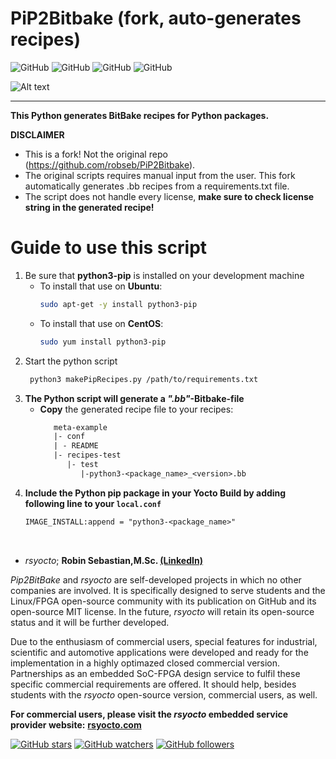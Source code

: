 # PiP2Bitbake (fork, auto-generates recipes)
![GitHub](https://img.shields.io/static/v1?label=Ubuntu&message=18.04+LTS,+20.04+LTS&color=yellowgreen)
![GitHub](https://img.shields.io/static/v1?label=CentOS&message=7.0,+8.0&color=blue)
![GitHub](https://img.shields.io/static/v1?label=Python&message=3.7&color=green)
![GitHub](https://img.shields.io/github/license/robseb/PiP2Bitbake)

![Alt text](doc/concept.png?raw=true "Concept")
___
**This Python generates BitBake recipes for Python packages.**

**DISCLAIMER**
* This is a fork! Not the original repo (https://github.com/robseb/PiP2Bitbake).
* The original scripts requires manual input from the user. This fork automatically generates .bb recipes from a requirements.txt file.
* The script does not handle every license, **make sure to check license string in the generated recipe!**


# Guide to use this script
1.  Be sure that **python3-pip** is installed on your development machine 
    * To install that use on **Ubuntu**:
         ```bash
         sudo apt-get -y install python3-pip
        ````
    * To install that use on **CentOS**:
         ```bash
         sudo yum install python3-pip
        ````
2. Start the python script
    ```bash
     python3 makePipRecipes.py /path/to/requirements.txt
    ````
4. **The Python script will generate a *".bb"*-Bitbake-file**
     * **Copy** the generated recipe file to your recipes:
       ```txt 
          meta-example
          |- conf
          | - README
          |- recipes-test
             |- test
                |-python3-<package_name>_<version>.bb
       ```
5. **Include the Python pip package in your Yocto Build by adding following line to your `local.conf`**
    ```txt 
    IMAGE_INSTALL:append = "python3-<package_name>"
    ````
<br>
   
* *rsyocto*; **Robin Sebastian,M.Sc. [(LinkedIn)](https://www.linkedin.com/in/robin-sebastian-a5080220a)**

*Pip2BitBake* and *rsyocto* are self-developed projects in which no other companies are involved. 
It is specifically designed to serve students and the Linux/FPGA open-source community with its publication on GitHub and its open-source MIT license. 
In the future, *rsyocto* will retain its open-source status and it will be further developed. 

Due to the enthusiasm of commercial users, special features for industrial, scientific and automotive applications 
were developed and ready for the implementation in a highly optimazed closed commercial version. 
Partnerships as an embedded SoC-FPGA design service to fulfil these specific commercial requirements are offered. 
It should help, besides students with the *rsyocto* open-source version, commercial users, as well.   

**For commercial users, please visit the *rsyocto* embedded service provider website:** 
[**rsyocto.com**](https://rsyocto.com/)

[![GitHub stars](https://img.shields.io/github/stars/robseb/PiP2Bitbake?style=social)](https://GitHub.com/robseb/PiP2Bitbake/stargazers/)
[![GitHub watchers](https://img.shields.io/github/watchers/robseb/PiP2Bitbake?style=social)](https://github.com/robseb/NIOSII_EclipseCompProject/watchers)
[![GitHub followers](https://img.shields.io/github/followers/robseb?style=social)](https://github.com/robseb)

